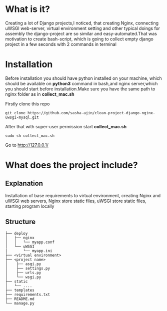 # What is it?

Creating a lot of Django projects,I noticed, that creating Nginx, connecting uWSGI web-server, virtual environment setting and other typical doings for assembly the django-project are so similar and easy-automated.That was motivation to create bash-script, which is going to collect empty django project in a few seconds with 2 commands in terminal

# Installation

Before installation you should have python installed on your machine, which should be available on **python3** command in bash,and nginx server,which you should start before installation.Make sure you have the same path to nginx folder as in **collect_mac.sh**

Firstly clone this repo
```
git clone https://github.com/sasha-ajin/clean-project-django-nginx-uwsgi-mysql.git
```

After that with super-user permission start **collect_mac.sh** 
```
sudo sh collect_mac.sh 
```

Go to http://127.0.0.1/

# What does the project include?

## Explanation
Installation of base requirements to virtual environment, creating Nginx and uWSGI web servers, Nginx store static files, uWSGI store static files, starting program locally

## Structure
```
├── deploy                   
│   ├── nginx        
│   │   └── myapp.conf         
│   └── uWSGI
|       └── myapp.ini
├── <virtual environment>
├── <project name>   
│    ├── asgi.py
│    ├── settings.py
│    ├── urls.py
│    └── wsgi.py
├── static
│   └── ....
├── templates
├── requirements.txt
├── README.md
└── manage.py
```

